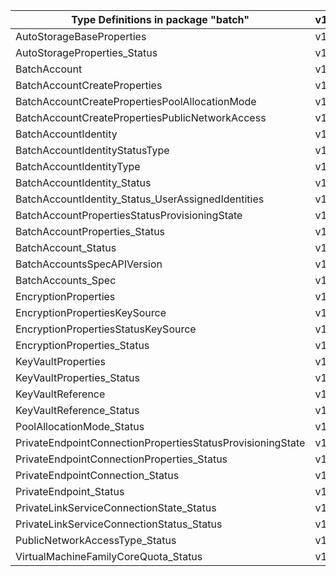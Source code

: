 | Type Definitions in package "batch"                        | v1alpha1api20210101 |
|------------------------------------------------------------|---------------------|
| AutoStorageBaseProperties                                  | v1alpha1api20210101 |
| AutoStorageProperties_Status                               | v1alpha1api20210101 |
| BatchAccount                                               | v1alpha1api20210101 |
| BatchAccountCreateProperties                               | v1alpha1api20210101 |
| BatchAccountCreatePropertiesPoolAllocationMode             | v1alpha1api20210101 |
| BatchAccountCreatePropertiesPublicNetworkAccess            | v1alpha1api20210101 |
| BatchAccountIdentity                                       | v1alpha1api20210101 |
| BatchAccountIdentityStatusType                             | v1alpha1api20210101 |
| BatchAccountIdentityType                                   | v1alpha1api20210101 |
| BatchAccountIdentity_Status                                | v1alpha1api20210101 |
| BatchAccountIdentity_Status_UserAssignedIdentities         | v1alpha1api20210101 |
| BatchAccountPropertiesStatusProvisioningState              | v1alpha1api20210101 |
| BatchAccountProperties_Status                              | v1alpha1api20210101 |
| BatchAccount_Status                                        | v1alpha1api20210101 |
| BatchAccountsSpecAPIVersion                                | v1alpha1api20210101 |
| BatchAccounts_Spec                                         | v1alpha1api20210101 |
| EncryptionProperties                                       | v1alpha1api20210101 |
| EncryptionPropertiesKeySource                              | v1alpha1api20210101 |
| EncryptionPropertiesStatusKeySource                        | v1alpha1api20210101 |
| EncryptionProperties_Status                                | v1alpha1api20210101 |
| KeyVaultProperties                                         | v1alpha1api20210101 |
| KeyVaultProperties_Status                                  | v1alpha1api20210101 |
| KeyVaultReference                                          | v1alpha1api20210101 |
| KeyVaultReference_Status                                   | v1alpha1api20210101 |
| PoolAllocationMode_Status                                  | v1alpha1api20210101 |
| PrivateEndpointConnectionPropertiesStatusProvisioningState | v1alpha1api20210101 |
| PrivateEndpointConnectionProperties_Status                 | v1alpha1api20210101 |
| PrivateEndpointConnection_Status                           | v1alpha1api20210101 |
| PrivateEndpoint_Status                                     | v1alpha1api20210101 |
| PrivateLinkServiceConnectionState_Status                   | v1alpha1api20210101 |
| PrivateLinkServiceConnectionStatus_Status                  | v1alpha1api20210101 |
| PublicNetworkAccessType_Status                             | v1alpha1api20210101 |
| VirtualMachineFamilyCoreQuota_Status                       | v1alpha1api20210101 |
